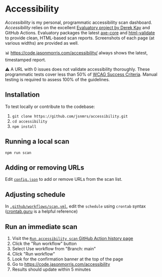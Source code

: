 # Accessibility

*Accessibility* is my personal, programmatic accessibility scan dashboard. *Accessibility* relies on the excellent [Evaluatory project by Derek Kay](https://darekkay.com/evaluatory/) and GitHub Actions. Evaluatory packages the latest [axe-core](https://github.com/dequelabs/axe-core) and [html-validate](https://html-validate.org/) to provide clean, HTML-based scan reports. Screenshots of each page (at various widths) are provided as well.

:bar_chart: <https://code.jasonmorris.com/accessibility/> always shows the latest, timestamped report.

:warning: A URL with 0 issues does not validate accessibility thoroughly. These programmatic tests cover less than 50% of [WCAG Success Criteria](https://www.w3.org/WAI/WCAG21/quickref/). Manual testing is required to assess 100% of the guidelines.

## Installation

To test locally or contribute to the codebase:

1. `git clone https://github.com/jsnmrs/accessibility.git`
2. `cd accessibility`
3. `npm install`

## Running a local scan

`npm run scan`

## Adding or removing URLs

Edit [`config.json`](https://github.com/jsnmrs/accessibility/blob/main/config.json) to add or remove URLs from the scan list.

## Adjusting schedule

In [`.github/workflows/scan.yml`](https://github.com/jsnmrs/accessibility/blob/main/.github/workflows/scan.yml), edit the `schedule` using `crontab` syntax ([crontab.guru](https://crontab.guru/) is a helpful reference)

## Run an immediate scan

1. Visit the [`Run accessibility scan` GitHub Action history page](https://github.com/jsnmrs/accessibility/actions/workflows/scan.yml)
2. Click the "Run workflow" button
3. Select Use workflow from "Branch: main"
4. Click "Run workflow"
5. Look for the confirmation banner at the top of the page
6. Go to <https://code.jasonmorris.com/accessibility>
7. Results should update within 5 minutes
